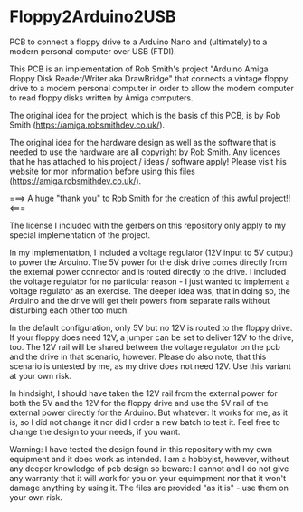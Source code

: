 # Floppy2Arduino2USB
PCB to connect a floppy drive to a Arduino Nano and (ultimately) to a modern personal computer over USB (FTDI). 

This PCB is an implementation of Rob Smith's project "Arduino Amiga Floppy Disk Reader/Writer aka DrawBridge" that connects a vintage floppy drive to a modern personal computer in order to allow the modern computer to read floppy disks written by Amiga computers.

The original idea for the project, which is the basis of this PCB, is by Rob Smith (https://amiga.robsmithdev.co.uk/).

The original idea for the hardware design as well as the software that is needed to use the hardware are all copyright by Rob Smith. Any licences that he has attached to his project / ideas / software apply! Please visit his website for mor information before using this files (https://amiga.robsmithdev.co.uk/).

===>  A huge "thank you" to Rob Smith for the creation of this awful project!! <===

The license I included with the gerbers on this repository only apply to my special implementation of the project.

In my implementation, I included a voltage regulator (12V input to 5V output) to power the Arduino. The 5V power for the disk drive comes directly from the external power connector and is routed directly to the drive. I included the voltage regulator for no particular reason - I just wanted to implement a voltage regulator as an exercise. The deeper idea was, that in doing so, the Arduino and the drive will get their powers from separate rails without disturbing each other too much.

In the default configuration, only 5V but no 12V is routed to the floppy drive. If your floppy does need 12V, a jumper can be set to deliver 12V to the drive, too. The 12V rail will be shared between the voltage regulator on the pcb and the drive in that scenario, however. Please do also note, that this scenario is untested by me, as my drive does not need 12V. Use this variant at your own risk.

In hindsight, I should have taken the 12V rail from the external power for both the 5V and the 12V for the floppy drive and use the 5V rail of the external power directly for the Arduino. But whatever: It works for me, as it is, so I did not change it nor did I order a new batch to test it. Feel free to change the design to your needs, if you want.

Warning:
I have tested the design found in this repository with my own equipment and it does work as intended. I am a hobbyist, however, without any deeper knowledge of pcb design so beware: I cannot and I do not give any warranty that it will work for you on your equimpment nor that it won't damage anything by using it. The files are provided "as it is" - use them on your own risk.
